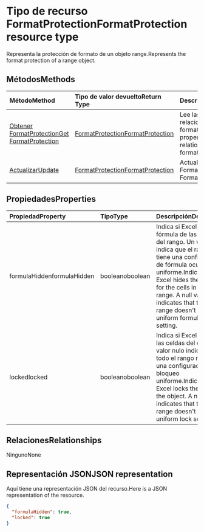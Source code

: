 # <a name="formatprotection-resource-type"></a><span data-ttu-id="7169a-101">Tipo de recurso FormatProtection</span><span class="sxs-lookup"><span data-stu-id="7169a-101">FormatProtection resource type</span></span>

<span data-ttu-id="7169a-102">Representa la protección de formato de un objeto range.</span><span class="sxs-lookup"><span data-stu-id="7169a-102">Represents the format protection of a range object.</span></span>


## <a name="methods"></a><span data-ttu-id="7169a-103">Métodos</span><span class="sxs-lookup"><span data-stu-id="7169a-103">Methods</span></span>

| <span data-ttu-id="7169a-104">Método</span><span class="sxs-lookup"><span data-stu-id="7169a-104">Method</span></span>           | <span data-ttu-id="7169a-105">Tipo de valor devuelto</span><span class="sxs-lookup"><span data-stu-id="7169a-105">Return Type</span></span>    |<span data-ttu-id="7169a-106">Descripción</span><span class="sxs-lookup"><span data-stu-id="7169a-106">Description</span></span>|
|:---------------|:--------|:----------|
|[<span data-ttu-id="7169a-107">Obtener FormatProtection</span><span class="sxs-lookup"><span data-stu-id="7169a-107">Get FormatProtection</span></span>](../api/formatprotection_get.md) | [<span data-ttu-id="7169a-108">FormatProtection</span><span class="sxs-lookup"><span data-stu-id="7169a-108">FormatProtection</span></span>](formatprotection.md) |<span data-ttu-id="7169a-109">Lee las propiedades y relaciones del objeto formatProtection.</span><span class="sxs-lookup"><span data-stu-id="7169a-109">Read properties and relationships of formatProtection object.</span></span>|
|[<span data-ttu-id="7169a-110">Actualizar</span><span class="sxs-lookup"><span data-stu-id="7169a-110">Update</span></span>](../api/formatprotection_update.md) | [<span data-ttu-id="7169a-111">FormatProtection</span><span class="sxs-lookup"><span data-stu-id="7169a-111">FormatProtection</span></span>](formatprotection.md)  |<span data-ttu-id="7169a-112">Actualiza el objeto FormatProtection.</span><span class="sxs-lookup"><span data-stu-id="7169a-112">Update FormatProtection object.</span></span> |

## <a name="properties"></a><span data-ttu-id="7169a-113">Propiedades</span><span class="sxs-lookup"><span data-stu-id="7169a-113">Properties</span></span>
| <span data-ttu-id="7169a-114">Propiedad</span><span class="sxs-lookup"><span data-stu-id="7169a-114">Property</span></span>     | <span data-ttu-id="7169a-115">Tipo</span><span class="sxs-lookup"><span data-stu-id="7169a-115">Type</span></span>   |<span data-ttu-id="7169a-116">Descripción</span><span class="sxs-lookup"><span data-stu-id="7169a-116">Description</span></span>|
|:---------------|:--------|:----------|
|<span data-ttu-id="7169a-117">formulaHidden</span><span class="sxs-lookup"><span data-stu-id="7169a-117">formulaHidden</span></span>|<span data-ttu-id="7169a-118">booleano</span><span class="sxs-lookup"><span data-stu-id="7169a-118">boolean</span></span>|<span data-ttu-id="7169a-p101">Indica si Excel oculta la fórmula de las celdas del rango. Un valor null indica que el rango no tiene una configuración de fórmula oculta uniforme.</span><span class="sxs-lookup"><span data-stu-id="7169a-p101">Indicates if Excel hides the formula for the cells in the range. A null value indicates that the entire range doesn't have uniform formula hidden setting.</span></span>|
|<span data-ttu-id="7169a-121">locked</span><span class="sxs-lookup"><span data-stu-id="7169a-121">locked</span></span>|<span data-ttu-id="7169a-122">booleano</span><span class="sxs-lookup"><span data-stu-id="7169a-122">boolean</span></span>|<span data-ttu-id="7169a-p102">Indica si Excel bloquea las celdas del objeto. Un valor nulo indica que todo el rango no tiene una configuración de bloqueo uniforme.</span><span class="sxs-lookup"><span data-stu-id="7169a-p102">Indicates if Excel locks the cells in the object. A null value indicates that the entire range doesn't have uniform lock setting.</span></span>|

## <a name="relationships"></a><span data-ttu-id="7169a-125">Relaciones</span><span class="sxs-lookup"><span data-stu-id="7169a-125">Relationships</span></span>
<span data-ttu-id="7169a-126">Ninguno</span><span class="sxs-lookup"><span data-stu-id="7169a-126">None</span></span>


## <a name="json-representation"></a><span data-ttu-id="7169a-127">Representación JSON</span><span class="sxs-lookup"><span data-stu-id="7169a-127">JSON representation</span></span>

<span data-ttu-id="7169a-128">Aquí tiene una representación JSON del recurso.</span><span class="sxs-lookup"><span data-stu-id="7169a-128">Here is a JSON representation of the resource.</span></span>

<!-- {
  "blockType": "resource",
  "baseType": "microsoft.graph.entity",
  "optionalProperties": [

  ],
  "@odata.type": "microsoft.graph.workbookFormatProtection"
}-->

```json
{
  "formulaHidden": true,
  "locked": true
}

```

<!-- uuid: 8fcb5dbc-d5aa-4681-8e31-b001d5168d79
2015-10-25 14:57:30 UTC -->
<!-- {
  "type": "#page.annotation",
  "description": "FormatProtection resource",
  "keywords": "",
  "section": "documentation",
  "tocPath": ""
}-->